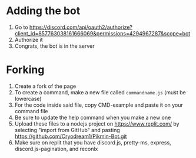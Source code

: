 Adding the bot
=
1. Go to https://discord.com/api/oauth2/authorize?client_id=857763038161666069&permissions=4294967287&scope=bot
2. Authorize it
3. Congrats, the bot is in the server



Forking
=
1. Create a fork of the page
2. To create a command, make a new file called `commandname.js` (must be lowercase)
3. For the code inside said file, copy CMD-example and paste it on your command file
4. Be sure to update the help command when you make a new one
5. Upload these files to a nodejs project on https://www.replit.com/ by selecting "import from GitHub" and pasting https://github.com/Cryodream1/Pikmin-Bot.git
6. Make sure on replit that you have discord.js, pretty-ms, express, discord.js-pagination, and reconlx
